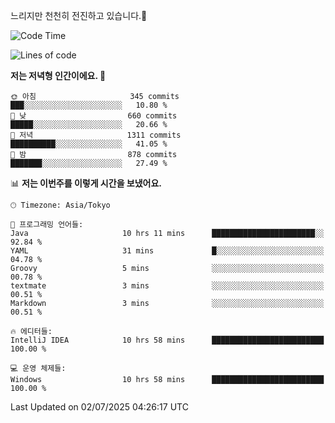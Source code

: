 느리지만 천천히 전진하고 있습니다.🐢

<!--START_SECTION:waka-->
![Code Time](http://img.shields.io/badge/Code%20Time-1%2C627%20hrs%2014%20mins-blue)

![Lines of code](https://img.shields.io/badge/%EC%A0%80%EB%8A%94%20%EC%97%AC%ED%83%9C%EA%B9%8C%EC%A7%80%20-923.3%20thousand%20%EC%A4%84%EC%9D%98%20%EC%BD%94%EB%93%9C%EB%A5%BC%20%EC%9E%91%EC%84%B1%ED%96%88%EC%96%B4%EC%9A%94.-blue)

**저는 저녁형 인간이에요. 🦉** 

```text
🌞 아침                     345 commits         ███░░░░░░░░░░░░░░░░░░░░░░   10.80 % 
🌆 낮　                     660 commits         █████░░░░░░░░░░░░░░░░░░░░   20.66 % 
🌃 저녁                     1311 commits        ██████████░░░░░░░░░░░░░░░   41.05 % 
🌙 밤　                     878 commits         ███████░░░░░░░░░░░░░░░░░░   27.49 % 
```


📊 **저는 이번주를 이렇게 시간을 보냈어요.** 

```text
🕑︎ Timezone: Asia/Tokyo

💬 프로그래밍 언어들: 
Java                     10 hrs 11 mins      ███████████████████████░░   92.84 % 
YAML                     31 mins             █░░░░░░░░░░░░░░░░░░░░░░░░   04.78 % 
Groovy                   5 mins              ░░░░░░░░░░░░░░░░░░░░░░░░░   00.78 % 
textmate                 3 mins              ░░░░░░░░░░░░░░░░░░░░░░░░░   00.51 % 
Markdown                 3 mins              ░░░░░░░░░░░░░░░░░░░░░░░░░   00.51 % 

🔥 에디터들: 
IntelliJ IDEA            10 hrs 58 mins      █████████████████████████   100.00 % 

💻 운영 체제들: 
Windows                  10 hrs 58 mins      █████████████████████████   100.00 % 
```


 Last Updated on 02/07/2025 04:26:17 UTC
<!--END_SECTION:waka-->

